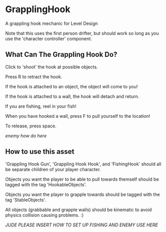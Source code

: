 # GrapplingHook
A grappling hook mechanic for Level Design


Note that this uses the first person drifter, but should work so long as you use the 'character controller' component. 

## What Can The Grappling Hook Do?

Click to 'shoot' the hook at possible objects. 


Press R to retract the hook. 

If the hook is attached to an object, the object will come to you! 

If the hook is attached to a wall, the hook will detach and return.

If you are fishing, reel in your fish!


When you have hooked a wall, press F to pull yourself to the location!

To release, press space.

*enemy how do here*

## How to use this asset

'Grappling Hook Gun', 'Grappling Hook Hook', and 'FishingHook' should all be separate children of your player character.

Objects you want the player to be able to pull towards themself should be tagged with the tag 'HookableObjects'. 

Objects you want the player to grapple towards should be tagged with the tag 'StableObjects'.

All objects (grabbable and grapple walls) should be kinematic to avoid physics collision causing problems. :)


*JUDE PLEASE INSERT HOW TO SET UP FISHING AND ENEMY USE HERE*

